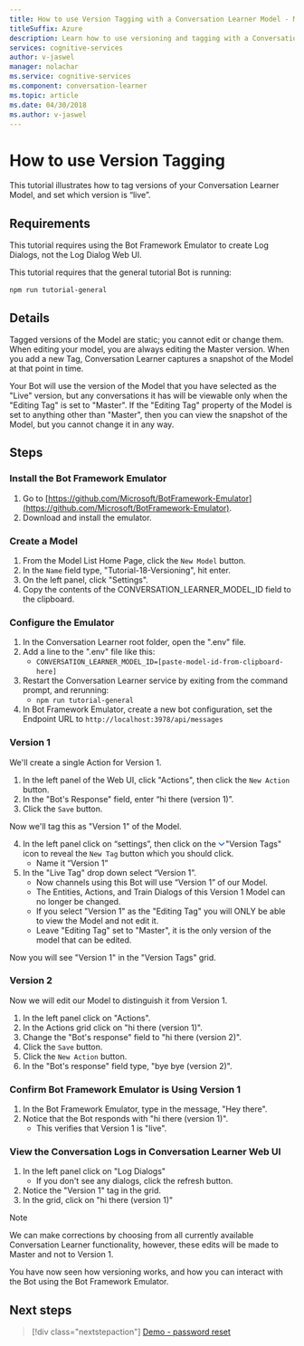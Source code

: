 ```yaml
---
title: How to use Version Tagging with a Conversation Learner Model - Microsoft Cognitive Services | Microsoft Docs
titleSuffix: Azure
description: Learn how to use versioning and tagging with a Conversation Learner model.
services: cognitive-services
author: v-jaswel
manager: nolachar
ms.service: cognitive-services
ms.component: conversation-learner
ms.topic: article
ms.date: 04/30/2018
ms.author: v-jaswel
---
```


# How to use Version Tagging

This tutorial illustrates how to tag versions of your Conversation Learner Model, and set which version is “live”.  

## Requirements
This tutorial requires using the Bot Framework Emulator to create Log Dialogs, not the Log Dialog Web UI.  

This tutorial requires that the general tutorial Bot is running:

	npm run tutorial-general

## Details

Tagged versions of the Model are static; you cannot edit or change them. When editing your model, you are always editing the Master version. When you add a new Tag, Conversation Learner captures a snapshot of the Model at that point in time. 

Your Bot will use the version of the Model that you have selected as the "Live" version, but any conversations it has will be viewable only when the "Editing Tag" is set to "Master". If the "Editing Tag" property of the Model is set to anything other than "Master", then you can view the snapshot of the Model, but you cannot change it in any way.

## Steps

### Install the Bot Framework Emulator

1. Go to [https://github.com/Microsoft/BotFramework-Emulator](https://github.com/Microsoft/BotFramework-Emulator).
2. Download and install the emulator.

### Create a Model

1. From the Model List Home Page, click the `New Model` button.
2. In the `Name` field type, "Tutorial-18-Versioning", hit enter.
4. On the left panel, click "Settings".
5. Copy the contents of the CONVERSATION_LEARNER_MODEL_ID field to the clipboard.

### Configure the Emulator

1. In the Conversation Learner root folder, open the ".env" file.
2. Add a line to the ".env" file like this:
	- `CONVERSATION_LEARNER_MODEL_ID=[paste-model-id-from-clipboard-here]`
3. Restart the Conversation Learner service by exiting from the command prompt, and rerunning:
	- `npm run tutorial-general`
4. In Bot Framework Emulator, create a new bot configuration, set the Endpoint URL to `http://localhost:3978/api/messages`

### Version 1

We'll create a single Action for Version 1.

1. In the left panel of the Web UI, click "Actions", then click the `New Action` button.
2. In the "Bot's Response" field, enter “hi there (version 1)”.
3. Click the `Save` button.

Now we'll tag this as "Version 1" of the Model.

4. In the left panel click on “settings”, then click on the ![](../media/tutorial18_version_tags.PNG)"Version Tags" icon to reveal the `New Tag` button which you should click.
	- Name it “Version 1”
4. In the "Live Tag" drop down select “Version 1”.  
	- Now channels using this Bot will use “Version 1” of our Model.
	- The Entities, Actions, and Train Dialogs of this Version 1 Model can no longer be changed.
	- If you select "Version 1" as the "Editing Tag" you will ONLY be able to view the Model and not edit it.
	- Leave "Editing Tag" set to "Master", it is the only version of the model that can be edited.

Now you will see "Version 1" in the "Version Tags" grid.

### Version 2

Now we will edit our Model to distinguish it from Version 1.

1. In the left panel click on "Actions".
2. In the Actions grid click on "hi there (version 1)".
3. Change the "Bot's response" field to "hi there (version 2)".
4. Click the `Save` button.
5. Click the `New Action` button.
6. In the "Bot's response" field type, "bye bye (version 2)".

### Confirm Bot Framework Emulator is Using Version 1

1. In the Bot Framework Emulator, type in the message, "Hey there".
2. Notice that the Bot responds with "hi there (version 1)".
	- This verifies that Version 1 is "live".

### View the Conversation Logs in Conversation Learner Web UI

1. In the left panel click on "Log Dialogs"
	- If you don't see any dialogs, click the refresh button.
2. Notice the "Version 1" tag in the grid.
3. In the grid, click on "hi there (version 1)"

> [!NOTE]
> We can make corrections by choosing from all currently available Conversation Learner functionality, however, these edits will be made to Master and not to Version 1.

You have now seen how versioning works, and how you can interact with the Bot using the Bot Framework Emulator.

## Next steps

> [!div class="nextstepaction"]
> [Demo - password reset](./demo-password-reset.md)
